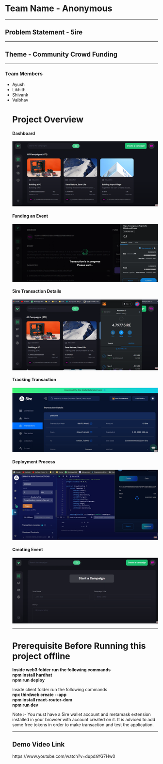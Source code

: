 <h1>Team Name - Anonymous</h1>
<hr>
<h2>Problem Statement - 5ire</h2>
<hr>
<h2>Theme - Community Crowd Funding </h2>
<hr>
<H3>Team Members</H3>
<ul>
<li>Ayush</li>
<li>Likhith</li>
<li>Shivank</li>
<li>Vaibhav</li>
<h1>Project Overview</h1>
<h4>Dashboard</h4>
<img src="./assets/dashboard.png">
<h4>Funding an Event</h4>
<img src="./assets/payment.png">
<h4>5ire Transaction Details</h4>
<img src="./assets/payment2.png">
<h4>Tracking Transaction </h4>
<img src="./assets/TRansaction.png">
<h4>Deployment Process</h4>
<img src="./assets/deploying.png">
<h4>Creating Event</h4>
<img src="./assets/creating event.png">
<hr>
<h1> Prerequisite Before Running this project offline </h1>
  <b>Inside web3 folder run the following commands</b><br>
  <b>npm install hardhat</b><br>
  <b>npm run deploy</b><br>

Inside client folder run the following commands<br>
  <b>npx thirdweb create --app</b><br>
  <b>npm install react-router-dom</b><br>
  <b>npm run dev</b><br>

Note :- You must have a 5ire wallet account and metamask extension installed in your browser with account created on it. It is adviced to add some free tokens in order to make transaction and test the application.
<hr>
<h2> Demo Video Link </h2>
https://www.youtube.com/watch?v=dupdaYG7Hw0
